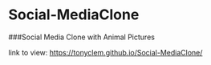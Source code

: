 # Social-MediaClone 

###Social Media Clone with Animal Pictures 

link to view:  https://tonyclem.github.io/Social-MediaClone/
